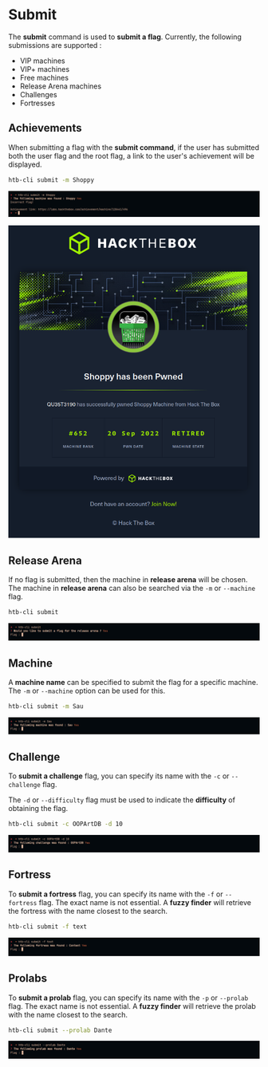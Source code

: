 # Submit

The **submit** command is used to **submit a flag**. Currently, the following submissions are supported :

* VIP machines
* VIP+ machines
* Free machines
* Release Arena machines
* Challenges
* Fortresses

## Achievements

When submitting a flag with the **submit command**, if the user has submitted both the user flag and the root flag, a link to the user's achievement will be displayed.

```bash
htb-cli submit -m Shoppy
```

![Achievement](/assets/commands/submit/achievement.png)

![Achievement2](/assets/commands/submit/achievement2.png)

## Release Arena

If no flag is submitted, then the machine in **release arena** will be chosen. The machine in **release arena** can also be searched via the `-m` or `--machine` flag.

```bash
htb-cli submit
```

![Machine](/assets/commands/submit/ra.png)

## Machine

A **machine name** can be specified to submit the flag for a specific machine. The `-m` or `--machine` option can be used for this.

```bash
htb-cli submit -m Sau
```

![Machine](/assets/commands/submit/machine.png)

## Challenge

To **submit a challenge** flag, you can specify its name with the `-c` or `--challenge` flag.

The `-d` or `--difficulty` flag must be used to indicate the **difficulty** of obtaining the flag.

```bash
htb-cli submit -c OOPArtDB -d 10
```

![Challenge](/assets/commands/submit/challenge.png)

## Fortress

To **submit a fortress** flag, you can specify its name with the `-f` or `--fortress` flag.
The exact name is not essential. A **fuzzy finder** will retrieve the fortress with the name closest to the search.

```bash
htb-cli submit -f text
```

![Fortress](/assets/commands/submit/fortress.png)

## Prolabs

To **submit a prolab** flag, you can specify its name with the `-p` or `--prolab` flag.
The exact name is not essential. A **fuzzy finder** will retrieve the prolab with the name closest to the search.

```bash
htb-cli submit --prolab Dante
```

![Prolab](/assets/commands/submit/prolab.png)